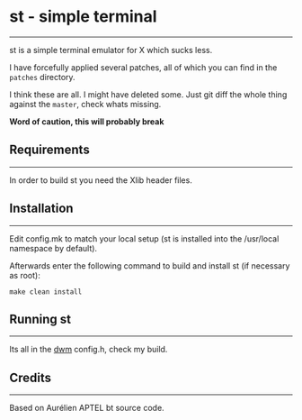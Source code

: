 # st - simple terminal
--------------------
st is a simple terminal emulator for X which sucks less.

I have forcefully applied several patches, all of which you can find in the `patches` directory.

I think these are all. I might have deleted some. Just git diff the whole thing against the `master`, check whats missing.

**Word of caution, this will probably break**

## Requirements
------------
In order to build st you need the Xlib header files.


## Installation
------------
Edit config.mk to match your local setup (st is installed into
the /usr/local namespace by default).

Afterwards enter the following command to build and install st (if
necessary as root):

    make clean install


## Running st
----------

Its all in the [dwm](https://github.com/DragonGhost7/dwm) config.h, check my build.

## Credits
-------
Based on Aurélien APTEL <aurelien dot aptel at gmail dot com> bt source code.

